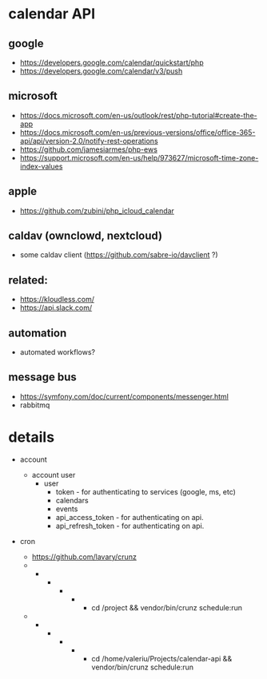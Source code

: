 # calendar API

## google
- https://developers.google.com/calendar/quickstart/php
- https://developers.google.com/calendar/v3/push



## microsoft
- https://docs.microsoft.com/en-us/outlook/rest/php-tutorial#create-the-app
- https://docs.microsoft.com/en-us/previous-versions/office/office-365-api/api/version-2.0/notify-rest-operations
- https://github.com/jamesiarmes/php-ews
- https://support.microsoft.com/en-us/help/973627/microsoft-time-zone-index-values

## apple
- https://github.com/zubini/php_icloud_calendar


## caldav (ownclowd, nextcloud)
- some caldav client (https://github.com/sabre-io/davclient ?)

## related:
- https://kloudless.com/
- https://api.slack.com/

## automation
- automated workflows?

## message bus
- https://symfony.com/doc/current/components/messenger.html
- rabbitmq



# details

- account
    - account user
        - user
            - token - for authenticating to services (google, ms, etc)
            - calendars
            - events
            - api_access_token - for authenticating on api.<domain>
            - api_refresh_token - for authenticating on api.<domain>
            
            
- cron
    - https://github.com/lavary/crunz
    - * * * * * cd /project && vendor/bin/crunz schedule:run     
    - * * * * * cd /home/valeriu/Projects/calendar-api && vendor/bin/crunz schedule:run